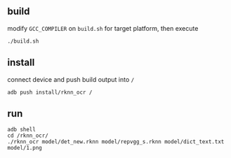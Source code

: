 ## build

modify `GCC_COMPILER` on `build.sh` for target platform, then execute

```
./build.sh
```

## install

connect device and push build output into `/`

```
adb push install/rknn_ocr /
```

## run

```
adb shell
cd /rknn_ocr/
./rknn_ocr model/det_new.rknn model/repvgg_s.rknn model/dict_text.txt model/1.png
```
